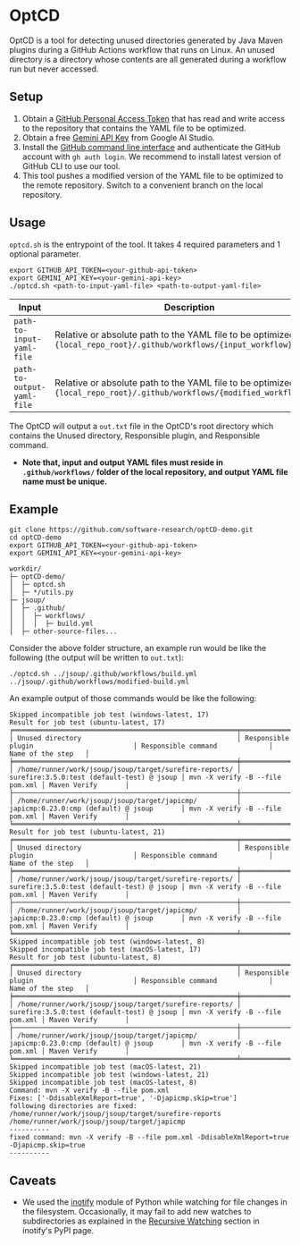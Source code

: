 # OptCD

OptCD is a tool for detecting unused directories generated by Java Maven plugins during a GitHub Actions workflow that runs on Linux. An unused directory is a directory whose contents are all generated during a workflow run but never accessed. 

## Setup
1. Obtain a [GitHub Personal Access Token](https://github.com/settings/tokens) that has read and write access to the repository that contains the YAML file to be optimized.
2. Obtain a free [Gemini API Key](https://aistudio.google.com/app/apikey) from Google AI Studio.
3. Install the [GitHub command line interface](https://cli.github.com) and authenticate the GitHub account with `gh auth login`. We recommend to install latest version of GitHub CLI to use our tool.
4. This tool pushes a modified version of the YAML file to be optimized to the remote repository. Switch to a convenient branch on the local repository.

## Usage
`optcd.sh` is the entrypoint of the tool. It takes 4 required parameters and 1 optional parameter.
```
export GITHUB_API_TOKEN=<your-github-api-token>
export GEMINI_API_KEY=<your-gemini-api-key>
./optcd.sh <path-to-input-yaml-file> <path-to-output-yaml-file>
```
| Input                      | Description                                                                                                                     |
|----------------------------|---------------------------------------------------------------------------------------------------------------------------------|
| `path-to-input-yaml-file`  | Relative or absolute path to the YAML file to be optimized, e.g., `{local_repo_root}/.github/workflows/{input_workflow}.yml`    |
| `path-to-output-yaml-file` | Relative or absolute path to the YAML file to be optimized, e.g., `{local_repo_root}/.github/workflows/{modified_workflow}.yml` |

The OptCD will output a `out.txt` file in the OptCD's root directory which contains the Unused directory, Responsible plugin, and Responsible command.

* **Note that, input and output YAML files must reside in `.github/workflows/` folder of the local repository, and output YAML file name must be unique.**


## Example
```
git clone https://github.com/software-research/optCD-demo.git
cd optCD-demo
export GITHUB_API_TOKEN=<your-github-api-token>
export GEMINI_API_KEY=<your-gemini-api-key>
```
```
workdir/
├─ optCD-demo/
│  ├─ optcd.sh
│  ├─ */utils.py
├─ jsoup/
│  ├─ .github/
│  │  ├─ workflows/
│  │  │  ├─ build.yml
│  ├─ other-source-files...
```
Consider the above folder structure, an example run would be like the following (the output will be written to `out.txt`):

```
./optcd.sh ../jsoup/.github/workflows/build.yml ../jsoup/.github/workflows/modified-build.yml
```

An example output of those commands would be like the following:

```
Skipped incompatible job test (windows-latest, 17)
Result for job test (ubuntu-latest, 17)
╒════════════════════════════════════════════════════════╤════════════════════════════════════════════╤═════════════════════════════════╤════════════════════╕
│ Unused directory                                       │ Responsible plugin                         │ Responsible command             │ Name of the step   │
╞════════════════════════════════════════════════════════╪════════════════════════════════════════════╪═════════════════════════════════╪════════════════════╡
│ /home/runner/work/jsoup/jsoup/target/surefire-reports/ │ surefire:3.5.0:test (default-test) @ jsoup │ mvn -X verify -B --file pom.xml │ Maven Verify       │
├────────────────────────────────────────────────────────┼────────────────────────────────────────────┼─────────────────────────────────┼────────────────────┤
│ /home/runner/work/jsoup/jsoup/target/japicmp/          │ japicmp:0.23.0:cmp (default) @ jsoup       │ mvn -X verify -B --file pom.xml │ Maven Verify       │
╘════════════════════════════════════════════════════════╧════════════════════════════════════════════╧═════════════════════════════════╧════════════════════╛
Result for job test (ubuntu-latest, 21)
╒════════════════════════════════════════════════════════╤════════════════════════════════════════════╤═════════════════════════════════╤════════════════════╕
│ Unused directory                                       │ Responsible plugin                         │ Responsible command             │ Name of the step   │
╞════════════════════════════════════════════════════════╪════════════════════════════════════════════╪═════════════════════════════════╪════════════════════╡
│ /home/runner/work/jsoup/jsoup/target/surefire-reports/ │ surefire:3.5.0:test (default-test) @ jsoup │ mvn -X verify -B --file pom.xml │ Maven Verify       │
├────────────────────────────────────────────────────────┼────────────────────────────────────────────┼─────────────────────────────────┼────────────────────┤
│ /home/runner/work/jsoup/jsoup/target/japicmp/          │ japicmp:0.23.0:cmp (default) @ jsoup       │ mvn -X verify -B --file pom.xml │ Maven Verify       │
╘════════════════════════════════════════════════════════╧════════════════════════════════════════════╧═════════════════════════════════╧════════════════════╛
Skipped incompatible job test (windows-latest, 8)
Skipped incompatible job test (macOS-latest, 17)
Result for job test (ubuntu-latest, 8)
╒════════════════════════════════════════════════════════╤════════════════════════════════════════════╤═════════════════════════════════╤════════════════════╕
│ Unused directory                                       │ Responsible plugin                         │ Responsible command             │ Name of the step   │
╞════════════════════════════════════════════════════════╪════════════════════════════════════════════╪═════════════════════════════════╪════════════════════╡
│ /home/runner/work/jsoup/jsoup/target/surefire-reports/ │ surefire:3.5.0:test (default-test) @ jsoup │ mvn -X verify -B --file pom.xml │ Maven Verify       │
├────────────────────────────────────────────────────────┼────────────────────────────────────────────┼─────────────────────────────────┼────────────────────┤
│ /home/runner/work/jsoup/jsoup/target/japicmp/          │ japicmp:0.23.0:cmp (default) @ jsoup       │ mvn -X verify -B --file pom.xml │ Maven Verify       │
╘════════════════════════════════════════════════════════╧════════════════════════════════════════════╧═════════════════════════════════╧════════════════════╛
Skipped incompatible job test (macOS-latest, 21)
Skipped incompatible job test (windows-latest, 21)
Skipped incompatible job test (macOS-latest, 8)
Command: mvn -X verify -B --file pom.xml
Fixes: ['-DdisableXmlReport=true', '-Djapicmp.skip=true']
following directories are fixed:
/home/runner/work/jsoup/jsoup/target/surefire-reports
/home/runner/work/jsoup/jsoup/target/japicmp
----------
fixed command: mvn -X verify -B --file pom.xml -DdisableXmlReport=true -Djapicmp.skip=true
----------
```

## Caveats

* We used the [inotify](https://pypi.org/project/inotify/) module of Python while watching for file changes in the filesystem. Occasionally, it may fail to add new watches to subdirectories as explained in the [Recursive Watching](https://pypi.org/project/inotify/) section in inotify's PyPI page. 
